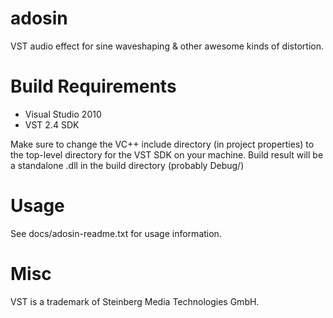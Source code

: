adosin
======

VST audio effect for sine waveshaping &amp; other awesome kinds of distortion.

Build Requirements
==================

- Visual Studio 2010
- VST 2.4 SDK

Make sure to change the VC++ include directory (in project properties) to the top-level directory for the VST SDK on your machine. Build result will be a standalone .dll in the build directory (probably Debug/)

Usage
=====

See docs/adosin-readme.txt for usage information.

Misc
====

VST is a trademark of Steinberg Media Technologies GmbH.
